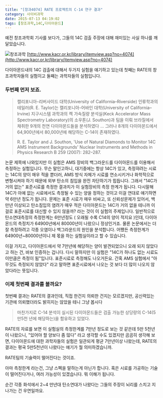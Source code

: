 ```yaml
---
title: "[창과4074] RATE 프로젝트의 C-14 연구 결과"
category: 사이비과학
date: 2015-07-13 04:19:02
tags: [창조과학,14C,다이아몬드]
---
```


예전 창조과학회 기사를 보다가, 그들의 14C 검출 주장에 대해 재미있는 사실 하나를 깨달았습니다.

![창조과학](http://i.imgur.com/7qtSNgI.png)
[http://www.kacr.or.kr/library/itemview.asp?no=4074](http://www.kacr.or.kr/library/itemview.asp?no=4074)

다이아몬드내의 14C 검출에 대해서 두가지 실험을 얘기하고 있는데 첫째는 RATE의 창조과학자들의 실험이고 둘째는 과학자들의 실험입니다. 

### 두번째 먼저 보죠.

> 캘리포니아-리버사이드 대학(University of California–Riverside) 인류학과의 테일러(R. E. Taylor)는 캘리포니아-어바인 대학(University of California–Irvine) 지구시스템 과학과의 켁 가속질량 분석실(Keck Accelerator Mass Spectrometry Laboratory)의 소우톤(J. Southon)과 팀을 이뤄 브라질에서 채취한 9개의 천연 다이아몬드들을 분석하였다
> ...
> 그러나 8개의 다이아몬드에서 64,900년에서 80,000년에 해당하는 C-14이 존재하였다.
>
> R. E. Taylor and J. Southon, 'Use of Natural Diamonds to Monitor 14C AMS Instrument Backgrounds' Nuclear Instruments and Methods in Physics Research B 259 (2007): 282–287.

논문 제목에 나와있지만 이 실험은 AMS 장비의 백그라운드를 다이아몬드를 이용해서 측정하는 실험입니다.
무슨 말인고하니, 대기중에는 항상 14C가 있고, 측정햐려는 시료는 14C의 양이 매우 적을 뿐더러, AMS 방식 자체가 시료를 연소시키거나 화학적으로 변형시켜야 하기 때문에 외부 탄소의 침입을 완전 차단하기가 힙듭니다. 그래서 "14C가 거의 없는" 표준시료를 측정한 결과치가 이 실험장비의 측정 한계가 됩니다. 다시말해 14C가 아예 없는 시료에서도 측정될 수 있는 양을 정하는 것이고 이걸 연대로 얘기하면 약 6만년 정도가 됩니다. 문제는 표준 시료가 매우 비싸고, 또 신뢰성문제가 있어서, 백만년 이상되고 탄소침입의 염려가 매우 적은 다이아몬드는 14C가 거의 없을 테니까 이걸로 표준시료를 대신할 수 있지 않을까? 라는 것이 이 실험의 주제입니다.
일반적으로 탄소연대측정의 측정한계는 6만년정도 ( 오래될 수록 C14의 양이 적지요 )인데, 다이아몬드의 측정치가 64900년에서 80000년이 나왔으니 정상인거죠. 물론 논문에서는 더 잘 측정하려고 각종 오염이나 백그라운드의 원인을 분석합니다. 
어쨌든 측정한계가 64900년~80000년이니 제 몫을 하는 실험실이라고 할 수 있습니다.

이걸 가지고, 다이아몬드에서 약 7만년에 해당하는 양이 발견되었으니 오래 되지 않았다고 하는 건, 바보 인증하는 겁니다. 
다시 말하지만 이 실험은 "14C가 하나도 없는 시료도 이만큼은 측정이 됨"입니다.
표준시료로 측정해도 나오거든요.
간혹 AMS 실험에서 "아무것도 측정되지 않았다" 라고 말하면 표준시료에서 나오는 것 보다 더 많이 나오지 않았다라는 뜻입니다. 

### 이제 첫번째 결과를 볼까요?

첫번째 결과는 RATE의 결과인데, 직접 한건지 의뢰한 건지는 모르겠지만, 공신력있는 기관에 의뢰했더라도 밝히지는 않았을 테니 그냥 봅시다

> 마찬가지로 C-14 분석이 실시된 다이아몬드들은 검출 가능한 상당량의 C-14(5만5천 년에 해당하는)을 함유하고 있었다. 

RATE의 자료를 보면 이 실험실의 측정한계를 7만년 정도로 보는 것 같은데 5만 5천년이 나왔으니, "있어야 할 양보다 좀 많다" 라고 생각할 수도 있겠지만 
곰곰히 생각해 보면, 다이아몬드에 대한 과학자들의 실험은 일관되게 평균 7만년이상 나왔는데, RATE의 결과는 평귝 5만5천년이 나왔다는 얘기가 뭘 의미하겠습니까.

<span class="red">RATE팀의 기술력이 떨어진다는 것이죠.</span> 

아마 측정한계 라는건, 그냥 스펙을 말하는게 아닌가 합니다. 혹은 시료를 가공하는 기술이 떨어진다거나, 여러 가능성이 있겠습니다. 뭐 이해가 됩니다. 

순간 각종 화석에서 2~4 만년대 탄소연대가 나왔다는 그들의 주장이 뇌리를 스치고 지나가는 건 우연일까요. 



